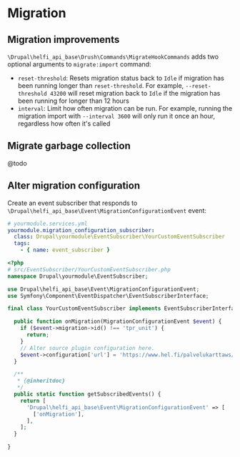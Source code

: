 # Migration

## Migration improvements

`\Drupal\helfi_api_base\Drush\Commands\MigrateHookCommands` adds two optional arguments to `migrate:import` command:

- `reset-threshold`: Resets migration status back to `Idle` if migration has been running longer than `reset-threshold`. For example, `--reset-threshold 43200` will reset migration back to `Idle` if the migration has been running for longer than 12 hours
- `interval`:  Limit how often migration can be run. For example, running the migration import with `--interval 3600` will only run it once an hour, regardless how often it's called

## Migrate garbage collection

@todo

## Alter migration configuration

Create an event subscriber that responds to `\Drupal\helfi_api_base\Event\MigrationConfigurationEvent` event:

```yaml
# yourmodule.services.yml
yourmodule.migration_configuration_subscriber:
  class: Drupal\yourmodule\EventSubscriber\YourCustomEventSubscriber
  tags:
    - { name: event_subscriber }

```

```php
<?php
# src/EventSubscriber/YourCustomEventSubscriber.php
namespace Drupal\yourmodule\EventSubscriber;

use Drupal\helfi_api_base\Event\MigrationConfigurationEvent;
use Symfony\Component\EventDispatcher\EventSubscriberInterface;

final class YourCustomEventSubscriber implements EventSubscriberInterface {

  public function onMigration(MigrationConfigurationEvent $event) {
    if ($event->migration->id() !== 'tpr_unit') {
      return;
    }
    // Alter source plugin configuration here.
    $event->configuration['url'] = 'https://www.hel.fi/palvelukarttaws/rest/v4/unit/';
  }

  /**
   * {@inheritdoc}
   */
  public static function getSubscribedEvents() {
    return [
      'Drupal\helfi_api_base\Event\MigrationConfigurationEvent' => [
        ['onMigration'],
      ],
    ];
  }

}

```


